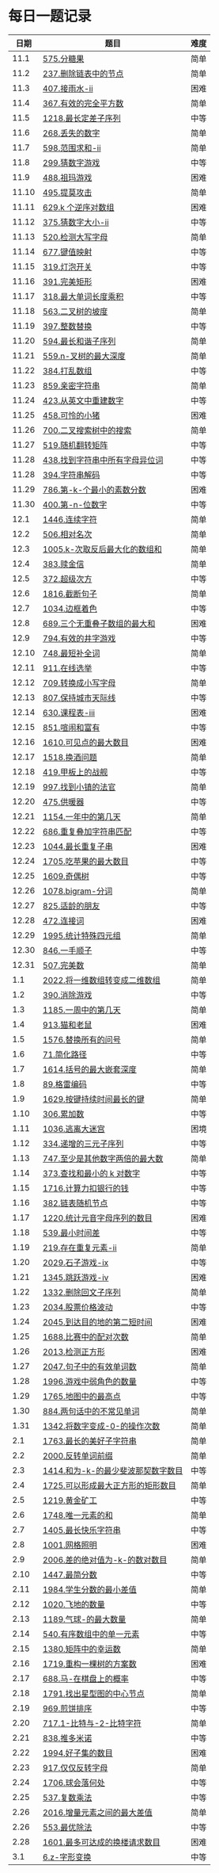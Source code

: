 # 每日一题记录

| 日期  | 题目                                                                                 | 难度 |
| ----- | ------------------------------------------------------------------------------------ | ---- |
| 11.1  | [575.分糖果](./record/575.分糖果.md)                                                 | 简单 |
| 11.2  | [237.删除链表中的节点](./record/237.删除链表中的节点.md)                             | 简单 |
| 11.3  | [407.接雨水-ii](./record/407.接雨水-ii.md)                                           | 困难 |
| 11.4  | [367.有效的完全平方数](./record/367.有效的完全平方数.md)                             | 简单 |
| 11.5  | [1218.最长定差子序列](./record/1218.最长定差子序列.md)                               | 中等 |
| 11.6  | [268.丢失的数字](./record/268.丢失的数字.md)                                         | 简单 |
| 11.7  | [598.范围求和-ii](./record/598.范围求和-ii.md)                                       | 简单 |
| 11.8  | [299.猜数字游戏](./record/299.猜数字游戏.md)                                         | 中等 |
| 11.9  | [488.祖玛游戏](./record/488.祖玛游戏.md)                                             | 困难 |
| 11.10 | [495.提莫攻击](./record/495.提莫攻击.md)                                             | 简单 |
| 11.11 | [629.k 个逆序对数组](./record/629.k个逆序对数组.md)                                  | 困难 |
| 11.12 | [375.猜数字大小-ii](./record/375.猜数字大小-ii.md)                                   | 中等 |
| 11.13 | [520.检测大写字母](./record/520.检测大写字母.md)                                     | 简单 |
| 11.14 | [677.键值映射](./record/677.键值映射.md)                                             | 中等 |
| 11.15 | [319.灯泡开关](./record/319.灯泡开关.md)                                             | 中等 |
| 11.16 | [391.完美矩形](./record/391.完美矩形.md)                                             | 困难 |
| 11.17 | [318.最大单词长度乘积](./record/318.最大单词长度乘积.md)                             | 中等 |
| 11.18 | [563.二叉树的坡度](./record/563.二叉树的坡度.md)                                     | 简单 |
| 11.19 | [397.整数替换](./record/397.整数替换.md)                                             | 中等 |
| 11.20 | [594.最长和谐子序列](./record/594.最长和谐子序列.md)                                 | 简单 |
| 11.21 | [559.n-叉树的最大深度](./record/559.n-叉树的最大深度.md)                             | 简单 |
| 11.22 | [384.打乱数组](./record/384.打乱数组.md)                                             | 中等 |
| 11.23 | [859.亲密字符串](./record/859.亲密字符串.md)                                         | 简单 |
| 11.24 | [423.从英文中重建数字](./record/423.从英文中重建数字.md)                             | 中等 |
| 11.25 | [458.可怜的小猪](./record/458.可怜的小猪.md)                                         | 困难 |
| 11.26 | [700.二叉搜索树中的搜索](./record/700.二叉搜索树中的搜索.md)                         | 简单 |
| 11.27 | [519.随机翻转矩阵](./record/519.随机翻转矩阵.md)                                     | 中等 |
| 11.28 | [438.找到字符串中所有字母异位词](./record/438.找到字符串中所有字母异位词.md)         | 中等 |
| 11.28 | [394.字符串解码](./record/394.字符串解码.md)                                         | 中等 |
| 11.29 | [786.第-k-个最小的素数分数](./record/786.第-k-个最小的素数分数.md)                   | 困难 |
| 11.30 | [400.第-n-位数字](./record/400.第-n-位数字.md)                                       | 中等 |
| 12.1  | [1446.连续字符](./record/1446.连续字符.md)                                           | 简单 |
| 12.2  | [506.相对名次](./record/506.相对名次.md)                                             | 简单 |
| 12.3  | [1005.k-次取反后最大化的数组和](./record/1005.k-次取反后最大化的数组和.md)           | 简单 |
| 12.4  | [383.赎金信](./record/383.赎金信.md)                                                 | 简单 |
| 12.5  | [372.超级次方](./record/372.超级次方.md)                                             | 中等 |
| 12.6  | [1816.截断句子](./record/1816.截断句子.md)                                           | 简单 |
| 12.7  | [1034.边框着色](./record/1034.边框着色.md)                                           | 中等 |
| 12.8  | [689.三个无重叠子数组的最大和](./record/689.三个无重叠子数组的最大和.md)             | 困难 |
| 12.9  | [794.有效的井字游戏](./record/794.有效的井字游戏.md)                                 | 中等 |
| 12.10 | [748.最短补全词](./record/748.最短补全词.md)                                         | 简单 |
| 12.11 | [911.在线选举](./record/911.在线选举.md)                                             | 中等 |
| 12.12 | [709.转换成小写字母](./record/709.转换成小写字母.md)                                 | 简单 |
| 12.13 | [807.保持城市天际线](./record/807.保持城市天际线.md)                                 | 中等 |
| 12.14 | [630.课程表-iii](./record/630.课程表-iii.md)                                         | 困难 |
| 12.15 | [851.喧闹和富有](./record/851.喧闹和富有.md)                                         | 中等 |
| 12.16 | [1610.可见点的最大数目](./record/1610.可见点的最大数目.md)                           | 困难 |
| 12.17 | [1518.换酒问题](./record/1518.换酒问题.md)                                           | 简单 |
| 12.18 | [419.甲板上的战舰](./record/419.甲板上的战舰.md)                                     | 中等 |
| 12.19 | [997.找到小镇的法官](./record/997.找到小镇的法官.md)                                 | 简单 |
| 12.20 | [475.供暖器](./record/475.供暖器.md)                                                 | 中等 |
| 12.21 | [1154.一年中的第几天](./record/1154.一年中的第几天.md)                               | 简单 |
| 12.22 | [686.重复叠加字符串匹配](./record/686.重复叠加字符串匹配.md)                         | 中等 |
| 12.23 | [1044.最长重复子串](./record/1044.最长重复子串.md)                                   | 困难 |
| 12.24 | [1705.吃苹果的最大数目](./record/1705.吃苹果的最大数目.md)                           | 中等 |
| 12.25 | [1609.奇偶树](./record/1609.奇偶树.md)                                               | 中等 |
| 12.26 | [1078.bigram-分词](./record/1078.bigram-分词.md)                                     | 简单 |
| 12.27 | [825.适龄的朋友](./record/825.适龄的朋友.md)                                         | 中等 |
| 12.28 | [472.连接词](./record/472.连接词.md)                                                 | 困难 |
| 12.29 | [1995.统计特殊四元组](./record/1995.统计特殊四元组.md)                               | 简单 |
| 12.30 | [846.一手顺子](./record/846.一手顺子.md)                                             | 中等 |
| 12.31 | [507.完美数](./record/507.完美数.md)                                                 | 简单 |
| 1.1   | [2022.将一维数组转变成二维数组](./record/2022.将一维数组转变成二维数组.md)           | 简单 |
| 1.2   | [390.消除游戏](./record/390.消除游戏.md)                                             | 中等 |
| 1.3   | [1185.一周中的第几天](./record/1185.一周中的第几天.md)                               | 简单 |
| 1.4   | [913.猫和老鼠](./record/913.猫和老鼠.md)                                             | 困难 |
| 1.5   | [1576.替换所有的问号](./record/1576.替换所有的问号.md)                               | 简单 |
| 1.6   | [71.简化路径](./record/71.简化路径.md)                                               | 中等 |
| 1.7   | [1614.括号的最大嵌套深度](./record/1614.括号的最大嵌套深度.md)                       | 简单 |
| 1.8   | [89.格雷编码](./record/89.格雷编码.md)                                               | 中等 |
| 1.9   | [1629.按键持续时间最长的键](./record/1629.按键持续时间最长的键.md)                   | 简单 |
| 1.10  | [306.累加数](./record/306.累加数.md)                                                 | 中等 |
| 1.11  | [1036.逃离大迷宫](./record/1036.逃离大迷宫.md)                                       | 困境 |
| 1.12  | [334.递增的三元子序列](./record/334.递增的三元子序列.md)                             | 中等 |
| 1.13  | [747.至少是其他数字两倍的最大数](./record/747.至少是其他数字两倍的最大数.md)         | 简单 |
| 1.14  | [373.查找和最小的 k 对数字](./record/373.查找和最小的k对数字.md)                     | 中等 |
| 1.15  | [1716.计算力扣银行的钱](./record/1716.计算力扣银行的钱.md)                           | 中等 |
| 1.16  | [382.链表随机节点](./record/382.链表随机节点.md)                                     | 中等 |
| 1.17  | [1220.统计元音字母序列的数目](./record/1220.统计元音字母序列的数目.md)               | 困难 |
| 1.18  | [539.最小时间差](./record/539.最小时间差.md)                                         | 中等 |
| 1.19  | [219.存在重复元素-ii](./record/219.存在重复元素-ii.md)                               | 简单 |
| 1.20  | [2029.石子游戏-ix](./record/2029.石子游戏-ix.md)                                     | 中等 |
| 1.21  | [1345.跳跃游戏-iv](./record/1345.跳跃游戏-iv.md)                                     | 困难 |
| 1.22  | [1332.删除回文子序列](./record/1332.删除回文子序列.md)                               | 简单 |
| 1.23  | [2034.股票价格波动](./record/2034.股票价格波动.md)                                   | 中等 |
| 1.24  | [2045.到达目的地的第二短时间](./record/2045.到达目的地的第二短时间.md)               | 困难 |
| 1.25  | [1688.比赛中的配对次数](./record/1688.比赛中的配对次数.md)                           | 简单 |
| 1.26  | [2013.检测正方形](./record/2013.检测正方形.md)                                       | 困难 |
| 1.27  | [2047.句子中的有效单词数](./record/2047.句子中的有效单词数.md)                       | 简单 |
| 1.28  | [1996.游戏中弱角色的数量](./record/1996.游戏中弱角色的数量.md)                       | 中等 |
| 1.29  | [1765.地图中的最高点](./record/1765.地图中的最高点.md)                               | 中等 |
| 1.30  | [884.两句话中的不常见单词](./record/884.两句话中的不常见单词.md)                     | 简单 |
| 1.31  | [1342.将数字变成-0-的操作次数](./record/1342.将数字变成-0-的操作次数.md)             | 简单 |
| 2.1   | [1763.最长的美好子字符串](./record/1763.最长的美好子字符串.md)                       | 简单 |
| 2.2   | [2000.反转单词前缀](./record/2000.反转单词前缀.md)                                   | 简单 |
| 2.3   | [1414.和为-k-的最少斐波那契数字数目](./record/1414.和为-k-的最少斐波那契数字数目.md) | 中等 |
| 2.4   | [1725.可以形成最大正方形的矩形数目](./record/1725.可以形成最大正方形的矩形数目.md)   | 简单 |
| 2.5   | [1219.黄金矿工](./record/1219.黄金矿工.md)                                           | 中等 |
| 2.6   | [1748.唯一元素的和](./record/1748.唯一元素的和.md)                                   | 简单 |
| 2.7   | [1405.最长快乐字符串](./record/1405.最长快乐字符串.md)                               | 中等 |
| 2.8   | [1001.网格照明](./record/1001.网格照明.md)                                           | 困难 |
| 2.9   | [2006.差的绝对值为-k-的数对数目](./record/2006.差的绝对值为-k-的数对数目.md)         | 简单 |
| 2.10  | [1447.最简分数](./record/1447.最简分数.md)                                           | 中等 |
| 2.11  | [1984.学生分数的最小差值](./record/1984.学生分数的最小差值.md)                       | 简单 |
| 2.12  | [1020.飞地的数量](./record/1020.飞地的数量.md)                                       | 中等 |
| 2.13  | [1189.气球-的最大数量](./record/1189.气球-的最大数量.md)                             | 简单 |
| 2.14  | [540.有序数组中的单一元素](./record/540.有序数组中的单一元素.md)                     | 中等 |
| 2.15  | [1380.矩阵中的幸运数](./record/1380.矩阵中的幸运数.md)                               | 简单 |
| 2.16  | [1719.重构一棵树的方案数](./record/1719.重构一棵树的方案数.md)                       | 困难 |
| 2.17  | [688.马-在棋盘上的概率](./record/688.马-在棋盘上的概率.md)                           | 中等 |
| 2.18  | [1791.找出星型图的中心节点](./record/1791.找出星型图的中心节点.md)                   | 简单 |
| 2.19  | [969.煎饼排序](./record/969.煎饼排序.md)                                             | 中等 |
| 2.20  | [717.1-比特与-2-比特字符](./record/717.1-比特与-2-比特字符.md)                       | 简单 |
| 2.21  | [838.推多米诺](./record/838.推多米诺.md)                                             | 中等 |
| 2.22  | [1994.好子集的数目](./record/1994.好子集的数目.md)                                   | 困难 |
| 2.23  | [917.仅仅反转字母](./record/917.仅仅反转字母.md)                                     | 简单 |
| 2.24  | [1706.球会落何处](./record/1706.球会落何处.md)                                       | 中等 |
| 2.25  | [537.复数乘法](./record/537.复数乘法.md)                                             | 中等 |
| 2.26  | [2016.增量元素之间的最大差值](./record/2016.增量元素之间的最大差值.md)               | 简单 |
| 2.26  | [553.最优除法](./record/553.最优除法.md)                                             | 中等 |
| 2.28  | [1601.最多可达成的换楼请求数目](./record/1601.最多可达成的换楼请求数目.md)           | 困难 |
| 3.1   | [6.z-字形变换](./record/6.z-字形变换.md)                                             | 中等 |
